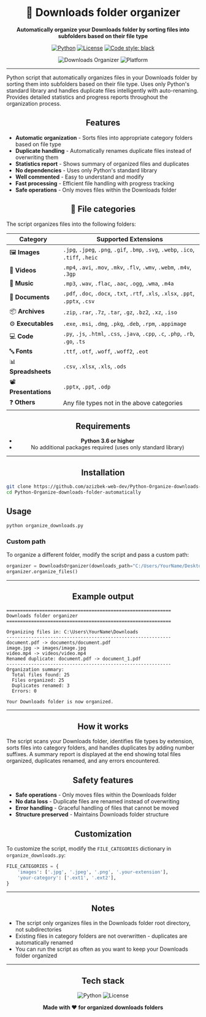 <div align="center">

# 📁 Downloads folder organizer

**Automatically organize your Downloads folder by sorting files into subfolders based on their file type**

[![Python](https://img.shields.io/badge/Python-3.6+-blue.svg)](https://www.python.org/downloads/)
[![License](https://img.shields.io/badge/License-MIT-green.svg)](LICENSE)
[![Code style: black](https://img.shields.io/badge/code%20style-black-000000.svg)](https://github.com/psf/black)

![Downloads Organizer](https://img.shields.io/badge/Status-Active-success)
![Platform](https://img.shields.io/badge/Platform-Windows%20%7C%20Linux%20%7C%20MacOS-lightgrey)

</div>

---

Python script that automatically organizes files in your Downloads folder by sorting them into subfolders based on their file type. Uses only Python's standard library and handles duplicate files intelligently with auto-renaming. Provides detailed statistics and progress reports throughout the organization process.

<div align="center">

## Features

</div>

- **Automatic organization** - Sorts files into appropriate category folders based on file type
- **Duplicate handling** - Automatically renames duplicate files instead of overwriting them
- **Statistics report** - Shows summary of organized files and duplicates
- **No dependencies** - Uses only Python's standard library
- **Well commented** - Easy to understand and modify
- **Fast processing** - Efficient file handling with progress tracking
- **Safe operations** - Only moves files within the Downloads folder

<div align="center">

## 📂 File categories

</div>

The script organizes files into the following folders:

| Category | Supported Extensions |
|----------|---------------------|
| 🖼️ **Images** | `.jpg`, `.jpeg`, `.png`, `.gif`, `.bmp`, `.svg`, `.webp`, `.ico`, `.tiff`, `.heic` |
| 🎥 **Videos** | `.mp4`, `.avi`, `.mov`, `.mkv`, `.flv`, `.wmv`, `.webm`, `.m4v`, `.3gp` |
| 🎵 **Music** | `.mp3`, `.wav`, `.flac`, `.aac`, `.ogg`, `.wma`, `.m4a` |
| 📄 **Documents** | `.pdf`, `.doc`, `.docx`, `.txt`, `.rtf`, `.xls`, `.xlsx`, `.ppt`, `.pptx`, `.csv` |
| 📦 **Archives** | `.zip`, `.rar`, `.7z`, `.tar`, `.gz`, `.bz2`, `.xz`, `.iso` |
| ⚙️ **Executables** | `.exe`, `.msi`, `.dmg`, `.pkg`, `.deb`, `.rpm`, `.appimage` |
| 💻 **Code** | `.py`, `.js`, `.html`, `.css`, `.java`, `.cpp`, `.c`, `.php`, `.rb`, `.go`, `.ts` |
| 🔤 **Fonts** | `.ttf`, `.otf`, `.woff`, `.woff2`, `.eot` |
| 📊 **Spreadsheets** | `.csv`, `.xlsx`, `.xls`, `.ods` |
| 📽️ **Presentations** | `.pptx`, `.ppt`, `.odp` |
| ❓ **Others** | Any file types not in the above categories |

<div align="center">

## Requirements

- **Python 3.6 or higher**
- No additional packages required (uses only standard library)

---

## Installation

</div>

```bash
git clone https://github.com/azizbek-web-dev/Python-Organize-downloads-folder-automatically.git
cd Python-Organize-downloads-folder-automatically
```

## Usage

```bash
python organize_downloads.py
```

### Custom path

To organize a different folder, modify the script and pass a custom path:

```python
organizer = DownloadsOrganizer(downloads_path="C:/Users/YourName/Desktop/MyFolder")
organizer.organize_files()
```

---

<div align="center">

## Example output

</div>



```
============================================================
Downloads folder organizer
============================================================

Organizing files in: C:\Users\YourName\Downloads
------------------------------------------------------------
document.pdf -> documents/document.pdf
image.jpg -> images/image.jpg
video.mp4 -> videos/video.mp4
Renamed duplicate: document.pdf -> document_1.pdf
------------------------------------------------------------
Organization summary:
  Total files found: 25
  Files organized: 25
  Duplicates renamed: 3
  Errors: 0

Your Downloads folder is now organized.
```

---

<div align="center">

## How it works

</div>

The script scans your Downloads folder, identifies file types by extension, sorts files into category folders, and handles duplicates by adding number suffixes. A summary report is displayed at the end showing total files organized, duplicates renamed, and any errors encountered.

<div align="center">

## Safety features

</div>

- **Safe operations** - Only moves files within the Downloads folder
- **No data loss** - Duplicate files are renamed instead of overwriting
- **Error handling** - Graceful handling of files that cannot be moved
- **Structure preserved** - Maintains Downloads folder structure

<div align="center">

## Customization

</div>

To customize the script, modify the `FILE_CATEGORIES` dictionary in `organize_downloads.py`:

```python
FILE_CATEGORIES = {
    'images': ['.jpg', '.jpeg', '.png', '.your-extension'],
    'your-category': ['.ext1', '.ext2'],
}
```

---

<div align="center">

## Notes

</div>

- The script only organizes files in the Downloads folder root directory, not subdirectories
- Existing files in category folders are not overwritten - duplicates are automatically renamed
- You can run the script as often as you want to keep your Downloads folder organized

---

<div align="center">

## Tech stack

![Python](https://img.shields.io/badge/Python-FFD43B?style=for-the-badge&logo=python&logoColor=306998)
![License](https://img.shields.io/badge/License-MIT-yellow?style=for-the-badge)

**Made with ❤️ for organized downloads folders**

</div>
